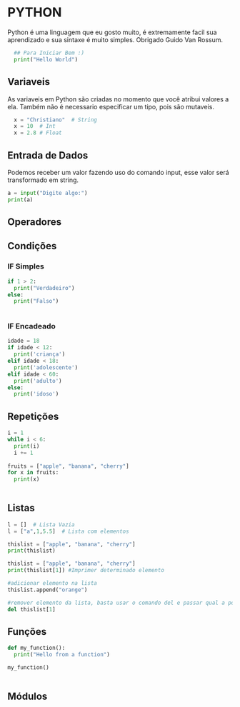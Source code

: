 # PYTHON
Python é uma linguagem que eu gosto muito, é extremamente facil sua aprendizado e sua sintaxe é muito simples. Obrigado Guido Van Rossum.

``` python
  ## Para Iniciar Bem :)
  print("Hello World")

```

## Variaveis
As variaveis em Python são criadas no momento que você atribui valores a ela. Também não é necessario especificar um tipo, pois são mutaveis.

``` python
  x = "Christiano"  # String
  x = 10  # Int
  x = 2.8 # Float 
```

## Entrada de Dados
Podemos receber um valor fazendo uso do comando input, esse valor será transformado em string.

``` python
a = input("Digite algo:")
print(a)
```

## Operadores



## Condições
### IF Simples
``` python
if 1 > 2:
  print("Verdadeiro")
else:
  print("Falso")
  
``` 
### IF Encadeado
``` python
idade = 18
if idade < 12:
  print('criança')
elif idade < 18:
  print('adolescente')
elif idade < 60:
  print('adulto')
else:
  print('idoso')
``` 

## Repetições

``` python
i = 1
while i < 6:
  print(i)
  i += 1
  
fruits = ["apple", "banana", "cherry"]
for x in fruits:
  print(x)
  
```
## Listas

``` python
l = []  # Lista Vazia
l = ["a",1,5.5]  # Lista com elementos

thislist = ["apple", "banana", "cherry"]
print(thislist)

thislist = ["apple", "banana", "cherry"]
print(thislist[1]) #Imprimer determinado elemento

#adicionar elemento na lista
thislist.append("orange")

#remover elemento da lista, basta usar o comando del e passar qual a posição do elemento
del thislist[1]

```

## Funções
``` python
def my_function():
  print("Hello from a function")

my_function()
  
```
## Módulos

``` python

  
```
